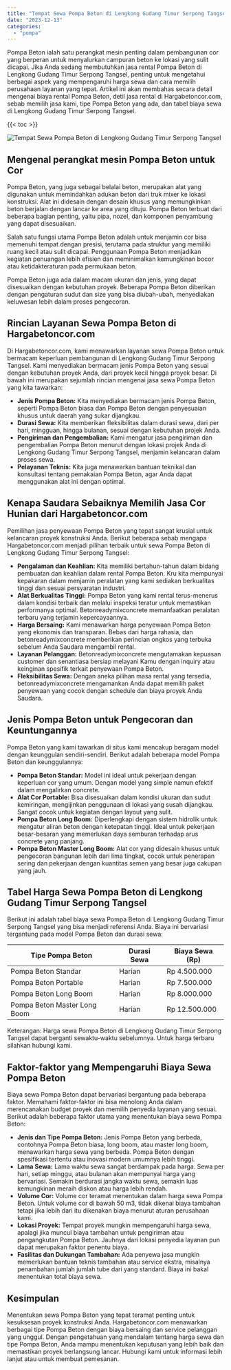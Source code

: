 ```yaml
---
title: "Tempat Sewa Pompa Beton di Lengkong Gudang Timur Serpong Tangsel"
date: "2023-12-13"
categories: 
  - "pompa"
---
```




Pompa Beton ialah satu perangkat mesin penting dalam pembangunan cor yang berperan untuk menyalurkan campuran beton ke lokasi yang sulit dicapai. Jika Anda sedang membutuhkan jasa rental Pompa Beton di Lengkong Gudang Timur Serpong Tangsel, penting untuk mengetahui berbagai aspek yang mempengaruhi harga sewa dan cara memilih perusahaan layanan yang tepat. Artikel ini akan membahas secara detail mengenai biaya rental Pompa Beton, detil jasa rental di Hargabetoncor.com, sebab memilih jasa kami, tipe Pompa Beton yang ada, dan tabel biaya sewa di Lengkong Gudang Timur Serpong Tangsel.

{{< toc >}}

![Tempat Sewa Pompa Beton di Lengkong Gudang Timur Serpong Tangsel](https://hargareadymixid.github.io/pompa/concrete-pump%20(21).png)

## Mengenal perangkat mesin Pompa Beton untuk Cor

Pompa Beton, yang juga sebagai belalai beton, merupakan alat yang digunakan untuk memindahkan adukan beton dari truk mixer ke lokasi konstruksi. Alat ini didesain dengan desain khusus yang memungkinkan beton berjalan dengan lancar ke area yang dituju. Pompa Beton terbuat dari beberapa bagian penting, yaitu pipa, nozel, dan komponen penyambung yang dapat disesuaikan.

Salah satu fungsi utama Pompa Beton adalah untuk menjamin cor bisa memenuhi tempat dengan presisi, terutama pada struktur yang memiliki ruang kecil atau sulit dicapai. Penggunaan Pompa Beton menjadikan kegiatan penuangan lebih efisien dan meminimalkan kemungkinan bocor atau ketidakteraturan pada permukaan beton.

Pompa Beton juga ada dalam macam ukuran dan jenis, yang dapat disesuaikan dengan kebutuhan proyek. Beberapa Pompa Beton diberikan dengan pengaturan sudut dan size yang bisa diubah-ubah, menyediakan keluwesan lebih dalam proses pengecoran.

## Rincian Layanan Sewa Pompa Beton di Hargabetoncor.com

Di Hargabetoncor.com, kami menawarkan layanan sewa Pompa Beton untuk bermacam keperluan pembangunan di Lengkong Gudang Timur Serpong Tangsel. Kami menyediakan bermacam jenis Pompa Beton yang sesuai dengan kebutuhan proyek Anda, dari proyek kecil hingga proyek besar. Di bawah ini merupakan sejumlah rincian mengenai jasa sewa Pompa Beton yang kita tawarkan:

- **Jenis Pompa Beton:** Kita menyediakan bermacam jenis Pompa Beton, seperti Pompa Beton biasa dan Pompa Beton dengan penyesuaian khusus untuk daerah yang sukar dijangkau.
- **Durasi Sewa:** Kita memberikan fleksibilitas dalam durasi sewa, dari per hari, mingguan, hingga bulanan, sesuai dengan kebutuhan projek Anda.
- **Pengiriman dan Pengembalian:** Kami mengatur jasa pengiriman dan pengembalian Pompa Beton menurut dengan lokasi projek Anda di Lengkong Gudang Timur Serpong Tangsel, menjamin kelancaran dalam proses sewa.
- **Pelayanan Teknis:** Kita juga menawarkan bantuan teknikal dan konsultasi tentang pemakaian Pompa Beton, agar Anda dapat menggunakan alat ini dengan optimal.

## Kenapa Saudara Sebaiknya Memilih Jasa Cor Hunian dari Hargabetoncor.com

Pemilihan jasa penyewaan Pompa Beton yang tepat sangat krusial untuk kelancaran proyek konstruksi Anda. Berikut beberapa sebab mengapa Hargabetoncor.com menjadi pilihan terbaik untuk sewa Pompa Beton di Lengkong Gudang Timur Serpong Tangsel:

- **Pengalaman dan Keahlian:** Kita memiliki bertahun-tahun dalam bidang pembuatan dan keahlian dalam rental Pompa Beton. Kru kita mempunyai kepakaran dalam menjamin peralatan yang kami sediakan berkualitas tinggi dan sesuai persyaratan industri.
- **Alat Berkualitas Tinggi:** Pompa Beton yang kami rental terus-menerus dalam kondisi terbaik dan melalui inspeksi teratur untuk memastikan performanya optimal. Betonreadymixconcrete memanfaatkan peralatan terbaru yang terjamin kepercayaannya.
- **Harga Bersaing:** Kami menawarkan harga penyewaan Pompa Beton yang ekonomis dan transparan. Bebas dari harga rahasia, dan betonreadymixconcrete memberikan perincian ongkos yang terbuka sebelum Anda Saudara mengambil rental.
- **Layanan Pelanggan:** Betonreadymixconcrete mengutamakan kepuasan customer dan senantiasa bersiap melayani Kamu dengan inquiry atau keinginan spesifik terkait penyewaan Pompa Beton.
- **Fleksibilitas Sewa:** Dengan aneka pilihan masa rental yang tersedia, betonreadymixconcrete mengamankan Anda dapat memilih paket penyewaan yang cocok dengan schedule dan biaya proyek Anda Saudara.

## Jenis Pompa Beton untuk Pengecoran dan Keuntungannya

Pompa Beton yang kami tawarkan di situs kami mencakup beragam model dengan keunggulan sendiri-sendiri. Berikut adalah beberapa model Pompa Beton dan keunggulannya:

- **Pompa Beton Standar:** Model ini ideal untuk pekerjaan dengan keperluan cor yang umum. Dengan model yang simple namun efektif dalam mengalirkan concrete.
- **Alat Cor Portable:** Bisa disesuaikan dalam kondisi ukuran dan sudut kemiringan, mengijinkan penggunaan di lokasi yang susah dijangkau. Sangat cocok untuk kegiatan dengan layout yang sulit.
- **Pompa Beton Long Boom:** Diperlengkapi dengan sistem hidrolik untuk mengatur aliran beton dengan ketepatan tinggi. Ideal untuk pekerjaan besar-besaran yang memerlukan daya semburan terhadap arus concrete yang panjang.
- **Pompa Beton Master Long Boom:** Alat cor yang didesain khusus untuk pengecoran bangunan lebih dari lima tingkat, cocok untuk penerapan sering dan pekerjaan dengan kuantitas semen yang besar juga cakupan yang jauh.

## Tabel Harga Sewa Pompa Beton di Lengkong Gudang Timur Serpong Tangsel

Berikut ini adalah tabel biaya sewa Pompa Beton di Lengkong Gudang Timur Serpong Tangsel yang bisa menjadi referensi Anda. Biaya ini bervariasi tergantung pada model Pompa Beton dan durasi sewa:

| Tipe Pompa Beton | Durasi Sewa | Biaya Sewa (Rp) |
| --- | --- | --- |
| Pompa Beton Standar | Harian | Rp 4.500.000 |
| Pompa Beton Portable | Harian | Rp 7.500.000 |
| Pompa Beton Long Boom | Harian | Rp 8.000.000 |
| Pompa Beton Master Long Boom | Harian | Rp 12.500.000 |

Keterangan: Harga sewa Pompa Beton di Lengkong Gudang Timur Serpong Tangsel dapat berganti sewaktu-waktu sebelumnya. Untuk harga terbaru silahkan hubungi kami.

## Faktor-faktor yang Mempengaruhi Biaya Sewa Pompa Beton

Biaya sewa Pompa Beton dapat bervariasi bergantung pada beberapa faktor. Memahami faktor-faktor ini bisa menolong Anda dalam merencanakan budget proyek dan memilih penyedia layanan yang sesuai. Berikut adalah beberapa faktor utama yang menentukan biaya sewa Pompa Beton:

- **Jenis dan Tipe Pompa Beton:** Jenis Pompa Beton yang berbeda, contohnya Pompa Beton biasa, long boom, atau master long boom, menawarkan harga sewa yang berbeda. Pompa Beton dengan spesifikasi tertentu atau inovasi modern umumnya lebih tinggi.
- **Lama Sewa:** Lama waktu sewa sangat berdampak pada harga. Sewa per hari, setiap minggu, atau bulanan akan mempunyai harga yang bervariasi. Semakin berdurasi jangka waktu sewa, semakin luas kemungkinan meraih diskon atau harga lebih rendah.
- **Volume Cor:** Volume cor teramat menentukan dalam harga sewa Pompa Beton. Untuk volume cor di bawah 50 m3, tidak dikenai biaya tambahan tetapi jika lebih dari itu dikenakan biaya menurut aturan perusahaan kami.
- **Lokasi Proyek:** Tempat proyek mungkin mempengaruhi harga sewa, apalagi jika muncul biaya tambahan untuk pengiriman atau pengangkutan Pompa Beton. Jauhnya dari lokasi penyedia layanan pun dapat merupakan faktor penentu biaya.
- **Fasilitas dan Dukungan Tambahan:** Ada penyewa jasa mungkin memerlukan bantuan teknis tambahan atau service ekstra, misalnya penambahan jumlah jumlah tube dari yang standard. Biaya ini bakal menentukan total biaya sewa.

## Kesimpulan

Menentukan sewa Pompa Beton yang tepat teramat penting untuk kesuksesan proyek konstruksi Anda. Hargabetoncor.com menawarkan berbagai tipe Pompa Beton dengan biaya bersaing dan service pelanggan yang unggul. Dengan pengetahuan yang mendalam tentang harga sewa dan tipe Pompa Beton, Anda mampu menentukan keputusan yang lebih baik dan memastikan proyek berlangsung lancar. Hubungi kami untuk informasi lebih lanjut atau untuk membuat pemesanan.
